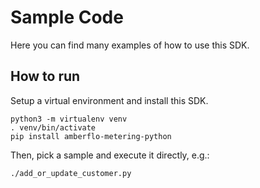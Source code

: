 # Sample Code

Here you can find many examples of how to use this SDK.

## How to run

Setup a virtual environment and install this SDK.
```
python3 -m virtualenv venv
. venv/bin/activate
pip install amberflo-metering-python
```

Then, pick a sample and execute it directly, e.g.:
```
./add_or_update_customer.py
```
